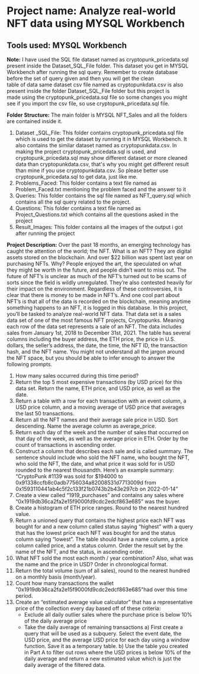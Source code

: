 # Project name: Analyze real-world NFT data using MYSQL Workbench

## Tools used: MYSQL Workbench

**Note:** I have used the SQL file dataset named as cryptopunk_pricedata.sql present inside the Dataset_SQL_File folder. This dataset you get in MYSQL Workbench after running the sql query. Remember to create database before the set of query given and then you will get the clean  
table of data same dataset csv file named as cryptopunkdata.csv is also present inside the folder Dataset_SQL_File folder but this project is  
made using the cryptopunk_pricedata.sql file so some changes you might see if you import the csv file, so use cryptopunk_pricedata.sql file.

**Folder Structure:** The main folder is MYSQL NFT_Sales and all the folders are contained inside it.  
1) Dataset _SQL_File: This folder contains cryptopunk_pricedata.sql file which is used to get the dataset by running it in MYSQL Workbench.
   It also contains the similar dataset named as cryptopunkdata.csv. In making the project cryptopunk_pricedata.sql is used, and cryptopunk_pricedata.sql may show different dataset or 
   more cleaned data than cryptopunkdata.csv, that's why you might get different result than mine if you use cryptopunkdata.csv. So please better use cryptopunk_pricedata.sql to get 
   data, just like me.
2) Problems_Faced: This folder contains a text file named as Problem_Faced.txt mentioning the problem faced and the answer to it
3) Queries: This folder contains the sql file named as NFT_query.sql which contains all the sql query related to the project.
4) Questions: This folder contains a text file named as Project_Questions.txt which contains all the questions asked in the project
5) Result_Images: This folder contains all the images of the output i got after running the project

**Project Description:** Over the past 18 months, an emerging technology has caught the attention of the world; the NFT. What is an NFT? They are digital assets stored on the blockchain. And over $22 billion was spent last year on purchasing NFTs. Why? People enjoyed the art, the speculated on what they might be worth in the future, and people didn’t want to miss out. 
The future of NFT’s is unclear as much of the NFT’s turned out to be scams of sorts since the field is wildly unregulated. They’re also contested heavily for their impact on the environment. Regardless of these controversies, it is clear that there is money to be made in NFT’s. And one cool part about NFT’s is that all of the data is recorded on the blockchain, meaning anytime something happens to an NFT, it is logged in this database. 
In this project, you’ll be tasked to analyze real-world NFT data. That data set is a sales data set of one of the most famous NFT projects, Cryptopunks. Meaning each row of the data set represents a sale of an NFT. The data includes sales from January 1st, 2018 to December 31st, 2021. The table has several columns including the buyer address, the ETH price, the price in U.S. dollars, the seller’s address, the date, the time, the NFT ID, the transaction hash, and the NFT name. You might not understand all the jargon around the NFT space, but you should be able to infer enough to answer the following prompts.
 
1) How many sales occurred during this time period? 
2) Return the top 5 most expensive transactions (by USD price) for this data set. Return the name, ETH price, and USD price, as well as the date.
3) Return a table with a row for each transaction with an event column, a USD price column, and a moving average of USD price that averages the last 50 transactions.
4) Return all the NFT names and their average sale price in USD. Sort descending. Name the average column as average_price.
5) Return each day of the week and the number of sales that occurred on that day of the week, as well as the average price in ETH. Order by the count of transactions in ascending order.
6) Construct a column that describes each sale and is called summary. The sentence should include who sold the NFT name, who bought the NFT, who sold the NFT, the date, and what price it 
   was sold for in USD rounded to the nearest thousandth.
   Here’s an example summary:
   “CryptoPunk #1139 was sold for $194000 to 0x91338ccfb8c0adb7756034a82008531d7713009d from 0x1593110441ab4c5f2c133f21b0743b2b43e297cb on 2022-01-14”
7) Create a view called “1919_purchases” and contains any sales where “0x1919db36ca2fa2e15f9000fd9cdc2edcf863e685” was the buyer.
8) Create a histogram of ETH price ranges. Round to the nearest hundred value. 
9) Return a unioned query that contains the highest price each NFT was bought for and a new column called status saying “highest” with a query that has the lowest price each NFT was 
   bought for and the status column saying “lowest”. The table should have a name column, a price column called price, and a status column. Order the result set by the name of the NFT, 
   and the status, in ascending order. 
10) What NFT sold the most each month / year combination? Also, what was the name and the price in USD? Order in chronological format. 
11) Return the total volume (sum of all sales), round to the nearest hundred on a monthly basis (month/year).
12) Count how many transactions the wallet "0x1919db36ca2fa2e15f9000fd9cdc2edcf863e685"had over this time period.
13) Create an “estimated average value calculator” that has a representative price of the collection every day based off of these criteria:
    - Exclude all daily outlier sales where the purchase price is below 10% of the daily average price
    - Take the daily average of remaining transactions
    a) First create a query that will be used as a subquery. Select the event date, the USD price, and the average USD price for each day using a window function. Save it as a temporary 
    table.
    b) Use the table you created in Part A to filter out rows where the USD prices is below 10% of the daily average and return a new estimated value which is just the daily average of 
    the filtered data.
